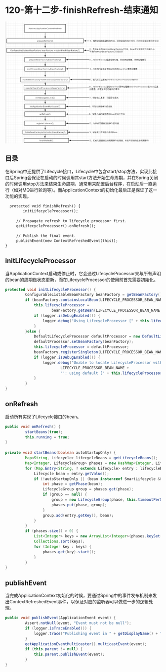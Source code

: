 # 120-第十二步-finishRefresh-结束通知

![image-20201007151953236](../../assets/image-20201007151953236.png)

## 目录

在Spring中还提供了Lifecycle接口，Lifecycle中包含start/stop方法，实现此接口后Spring会保证在启动的时候调用其start方法开始生命周期，并在Spring关闭的时候调用stop方法来结束生命周期，通常用来配置后台程序，在启动后一直运行（如对MQ进行轮询等）。而ApplicationContext的初始化最后正是保证了这一功能的实现。

      protected void finishRefresh() {
      		initLifecycleProcessor();
    
         // Propagate refresh to lifecycle processor first.
         getLifecycleProcessor().onRefresh();
    
         // Publish the final event.
         publishEvent(new ContextRefreshedEvent(this));
    }
## initLifecycleProcessor

当ApplicationContext启动或停止时，它会通过LifecycleProcessor来与所有声明的bean的周期做状态更新，而在LifecycleProcessor的使用前首先需要初始化。

```java
protected void initLifecycleProcessor() {
         ConfigurableListableBeanFactory beanFactory = getBeanFactory();
         if (beanFactory.containsLocalBean(LIFECYCLE_PROCESSOR_BEAN_NAME)) {
             this.lifecycleProcessor =
                     beanFactory.getBean(LIFECYCLE_PROCESSOR_BEAN_NAME, LifecycleProcessor.class);
             if (logger.isDebugEnabled()) {
                 logger.debug("Using LifecycleProcessor [" + this.lifecycleProcessor + "]");
             }
         }else {
             DefaultLifecycleProcessor defaultProcessor = new DefaultLifecycleProcessor();
             defaultProcessor.setBeanFactory(beanFactory);
             this.lifecycleProcessor = defaultProcessor;
             beanFactory.registerSingleton(LIFECYCLE_PROCESSOR_BEAN_NAME, this.lifecycleProcessor);
             if (logger.isDebugEnabled()) {
                 logger.debug("Unable to locate LifecycleProcessor with name '" +
                         LIFECYCLE_PROCESSOR_BEAN_NAME +
                         "': using default [" + this.lifecycleProcessor + "]");
             }
         }
}

```

## onRefresh

启动所有实现了Lifecycle接口的bean。

```java
public void onRefresh() {
         startBeans(true);
         this.running = true;
}

private void startBeans(boolean autoStartupOnly) {
         Map<String, Lifecycle> lifecycleBeans = getLifecycleBeans();
         Map<Integer, LifecycleGroup> phases = new HashMap<Integer, LifecycleGroup>();
         for (Map.Entry<String, ? extends Lifecycle> entry : lifecycleBeans.entrySet()) {
             Lifecycle bean = entry.getValue();
             if (!autoStartupOnly || (bean instanceof SmartLifecycle && ((SmartLifecycle) bean).isAutoStartup())) {
                 int phase = getPhase(bean);
                 LifecycleGroup group = phases.get(phase);
                 if (group == null) {
                     group = new LifecycleGroup(phase, this.timeoutPerShutdownPhase, lifecycleBeans, autoStartupOnly);
                     phases.put(phase, group);
                 }
                 group.add(entry.getKey(), bean);
             }
         }
         if (phases.size() > 0) {
             List<Integer> keys = new ArrayList<Integer>(phases.keySet());
             Collections.sort(keys);
             for (Integer key : keys) {
                 phases.get(key).start();
             }
         }
}

```

## publishEvent

当完成ApplicationContext初始化的时候，要通过Spring中的事件发布机制来发出ContextRefreshedEvent事件，以保证对应的监听器可以做进一步的逻辑处理。

```java
public void publishEvent(ApplicationEvent event) {
         Assert.notNull(event, "Event must not be null");
         if (logger.isTraceEnabled()) {
             logger.trace("Publishing event in " + getDisplayName() + ": " + event);
         }
         getApplicationEventMulticaster().multicastEvent(event);
         if (this.parent != null) {
             this.parent.publishEvent(event);
         }
}
```



